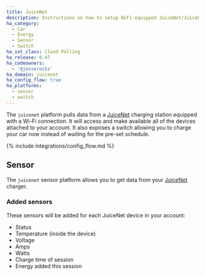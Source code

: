 ```yaml
---
title: JuiceNet
description: Instructions on how to setup WiFi-equipped JuiceNet/JuiceBox charging stations with Home Assistant.
ha_category:
  - Car
  - Energy
  - Sensor
  - Switch
ha_iot_class: Cloud Polling
ha_release: 0.47
ha_codeowners:
  - '@jesserockz'
ha_domain: juicenet
ha_config_flow: true
ha_platforms:
  - sensor
  - switch
---
```


The `juicenet` platform pulls data from a [JuiceNet](https://evcharging.enelx.com/products/juicebox) charging station equipped with a Wi-Fi connection. It will access and make available all of the devices attached to your account. It also exposes a switch allowing you to charge your car now instead of waiting for the pre-set schedule.

{% include integrations/config_flow.md %}

## Sensor

The `juicenet` sensor platform allows you to get data from your [JuiceNet](https://evcharging.enelx.com/products/juicebox) charger.

### Added sensors

These sensors will be added for each JuiceNet device in your account:

- Status
- Temperature (inside the device)
- Voltage
- Amps
- Watts
- Charge time of session
- Energy added this session
